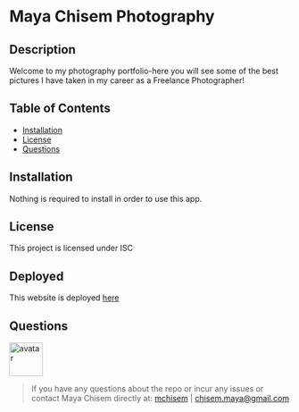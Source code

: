 # Maya Chisem Photography

## Description

Welcome to my photography portfolio-here you will see some of the best pictures I have taken in my career as a Freelance Photographer!

## Table of Contents
* [Installation](#installation) 
* [License](#license)
* [Questions](#questions)

## Installation
Nothing is required to install in order to use this app.

## License 
This project is licensed under ISC

## Deployed 
This website is deployed [here](https://mchisem.github.io/MayaChisem/public/index.html)

## Questions 
<img width="60" src="https://avatars0.githubusercontent.com/u/58449282?v=4&v=4" alt="avatar">

> If you have any questions about the repo or incur any issues or contact Maya Chisem directly at: [mchisem](https://api.github.com/users/mchisem) | [chisem.maya@gmail.com](chisem.maya@gmail.com)
